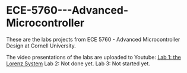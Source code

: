 # ECE-5760---Advanced-Microcontroller
These are the labs projects from ECE 5760 - Advanced Microcontroller Design at Cornell University.

The video presentations of the labs are uploaded to Youtube:
[Lab 1: the Lorenz System](https://youtu.be/XbYMQjpOiLY)
Lab 2: Not done yet.
Lab 3: Not started yet.
